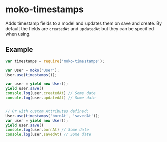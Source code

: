 # moko-timestamps

Adds timestamp fields to a model and updates them on save and create. By default
the fields are `createdAt` and `updatedAt` but they can be specified when using.

## Example

```js
var timestamps = require('moko-timestamps');

var User = moko('User');
User.use(timestamps());

var user = yield new User();
yield user.save()
console.log(user.createdAt) // Some date
console.log(user.updatedAt) // Some date


// Or with custom Attributes defined:
User.use(timestamps('bornAt', 'savedAt'));
var user = yield new User();
yield user.save()
console.log(user.bornAt) // Some date
console.log(user.savedAt) // Some date
```
